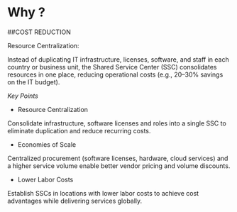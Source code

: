 # Why ?

##COST REDUCTION

Resource Centralization:

Instead of duplicating IT infrastructure, licenses, software, and staff in each country or business unit, the Shared Service Center (SSC) consolidates resources in one place, reducing operational costs (e.g., 20–30% savings on the IT budget).

_Key Points_

- Resource Centralization
  
Consolidate infrastructure, software licenses and roles into a single SSC to eliminate duplication and reduce recurring costs.

- Economies of Scale
  
Centralized procurement (software licenses, hardware, cloud services) and a higher service volume enable better vendor pricing and volume discounts.

- Lower Labor Costs
  
Establish SSCs in locations with lower labor costs to achieve cost advantages while delivering services globally.
